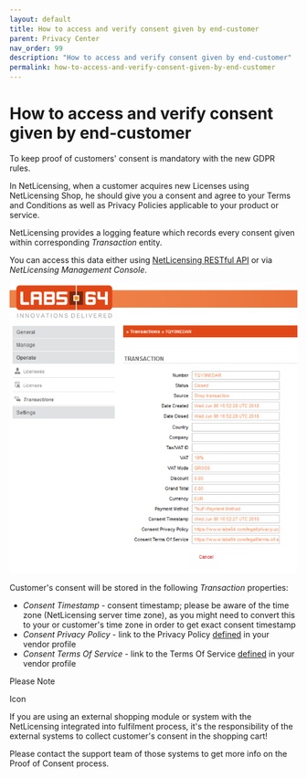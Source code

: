 ```yaml
---
layout: default
title: How to access and verify consent given by end-customer
parent: Privacy Center
nav_order: 99
description: "How to access and verify consent given by end-customer"
permalink: how-to-access-and-verify-consent-given-by-end-customer
---
```


How to access and verify consent given by end-customer
=============================================================

To keep proof of customers' consent is mandatory with the new GDPR
rules.

In NetLicensing, when a customer acquires new Licenses using
NetLicensing Shop, he should give you a consent and agree to your Terms
and Conditions as well as Privacy Policies applicable to your product or
service.

NetLicensing provides a logging feature which records every consent
given within corresponding *Transaction* entity.

You can access this data either using [NetLicensing RESTful API](transaction-services) or via *NetLicensing Management Console*.

<img src="assets/images/17433045/17629258.png?effects=drop-shadow" title="Transaction - Proof of Concent" alt="Transaction - Proof of Concent" />

Customer's consent will be stored in the following *Transaction*
properties:

-   *Consent Timestamp* - consent timestamp; please be aware of the time
    zone (NetLicensing server time zone), as you might need to convert
    this to your or customer's time zone in order to get exact consent
    timestamp
-   *Consent Privacy Policy* - link to the Privacy Policy
    [defined](how-to-maintain-vendor-account-data) in your
    vendor profile
-   *Consent Terms Of Service* - link to the Terms Of Service
    [defined](how-to-maintain-vendor-account-data) in your
    vendor profile

Please Note

<span class="aui-icon icon-warning">Icon</span>

If you are using an external shopping module or system with the
NetLicensing integrated into fulfilment process, it's the responsibility
of the external systems to collect customer's consent in the shopping
cart!

Please contact the support team of those systems to get more info on the
Proof of Consent process.
